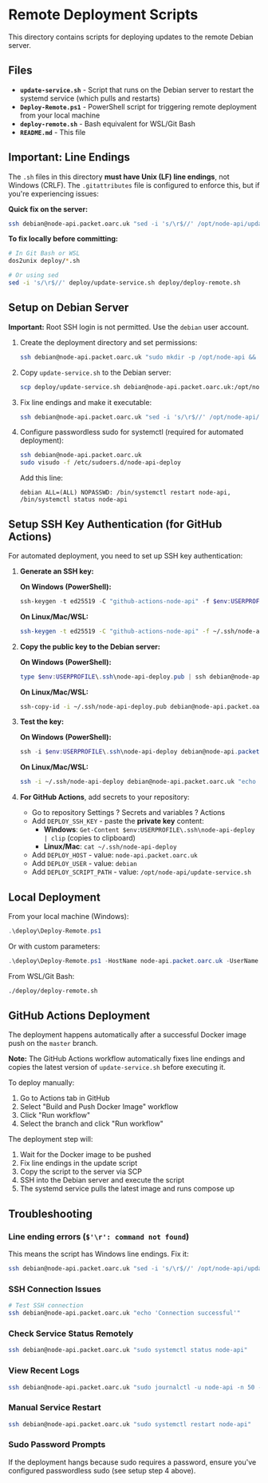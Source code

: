 # Remote Deployment Scripts

This directory contains scripts for deploying updates to the remote Debian server.

## Files

- **`update-service.sh`** - Script that runs on the Debian server to restart the systemd service (which pulls and restarts)
- **`Deploy-Remote.ps1`** - PowerShell script for triggering remote deployment from your local machine
- **`deploy-remote.sh`** - Bash equivalent for WSL/Git Bash
- **`README.md`** - This file

## Important: Line Endings

The `.sh` files in this directory **must have Unix (LF) line endings**, not Windows (CRLF). The `.gitattributes` file is configured to enforce this, but if you're experiencing issues:

**Quick fix on the server:**
```bash
ssh debian@node-api.packet.oarc.uk "sed -i 's/\r$//' /opt/node-api/update-service.sh"
```

**To fix locally before committing:**
```bash
# In Git Bash or WSL
dos2unix deploy/*.sh

# Or using sed
sed -i 's/\r$//' deploy/update-service.sh deploy/deploy-remote.sh
```

## Setup on Debian Server

**Important:** Root SSH login is not permitted. Use the `debian` user account.

1. Create the deployment directory and set permissions:
   ```bash
   ssh debian@node-api.packet.oarc.uk "sudo mkdir -p /opt/node-api && sudo chown \$USER:\$USER /opt/node-api"
   ```

2. Copy `update-service.sh` to the Debian server:
   ```bash
   scp deploy/update-service.sh debian@node-api.packet.oarc.uk:/opt/node-api/
   ```

3. Fix line endings and make it executable:
   ```bash
   ssh debian@node-api.packet.oarc.uk "sed -i 's/\r$//' /opt/node-api/update-service.sh && chmod +x /opt/node-api/update-service.sh"
   ```

4. Configure passwordless sudo for systemctl (required for automated deployment):
   ```bash
   ssh debian@node-api.packet.oarc.uk
   sudo visudo -f /etc/sudoers.d/node-api-deploy
   ```
   
   Add this line:
   ```
   debian ALL=(ALL) NOPASSWD: /bin/systemctl restart node-api, /bin/systemctl status node-api
   ```

## Setup SSH Key Authentication (for GitHub Actions)

For automated deployment, you need to set up SSH key authentication:

1. **Generate an SSH key:**

   **On Windows (PowerShell):**
   ```powershell
   ssh-keygen -t ed25519 -C "github-actions-node-api" -f $env:USERPROFILE\.ssh\node-api-deploy
   ```

   **On Linux/Mac/WSL:**
   ```bash
   ssh-keygen -t ed25519 -C "github-actions-node-api" -f ~/.ssh/node-api-deploy
   ```

2. **Copy the public key to the Debian server:**

   **On Windows (PowerShell):**
   ```powershell
   type $env:USERPROFILE\.ssh\node-api-deploy.pub | ssh debian@node-api.packet.oarc.uk "mkdir -p ~/.ssh && cat >> ~/.ssh/authorized_keys"
   ```

   **On Linux/Mac/WSL:**
   ```bash
   ssh-copy-id -i ~/.ssh/node-api-deploy.pub debian@node-api.packet.oarc.uk
   ```

3. **Test the key:**

   **On Windows (PowerShell):**
   ```powershell
   ssh -i $env:USERPROFILE\.ssh\node-api-deploy debian@node-api.packet.oarc.uk "echo 'Success'"
   ```

   **On Linux/Mac/WSL:**
   ```bash
   ssh -i ~/.ssh/node-api-deploy debian@node-api.packet.oarc.uk "echo 'Success'"
   ```

4. **For GitHub Actions**, add secrets to your repository:
   - Go to repository Settings ? Secrets and variables ? Actions
   - Add `DEPLOY_SSH_KEY` - paste the **private key** content:
     - **Windows**: `Get-Content $env:USERPROFILE\.ssh\node-api-deploy | clip` (copies to clipboard)
     - **Linux/Mac**: `cat ~/.ssh/node-api-deploy`
   - Add `DEPLOY_HOST` - value: `node-api.packet.oarc.uk`
   - Add `DEPLOY_USER` - value: `debian`
   - Add `DEPLOY_SCRIPT_PATH` - value: `/opt/node-api/update-service.sh`

## Local Deployment

From your local machine (Windows):

```powershell
.\deploy\Deploy-Remote.ps1
```

Or with custom parameters:

```powershell
.\deploy\Deploy-Remote.ps1 -HostName node-api.packet.oarc.uk -UserName debian -ScriptPath /opt/node-api/update-service.sh
```

From WSL/Git Bash:

```bash
./deploy/deploy-remote.sh
```

## GitHub Actions Deployment

The deployment happens automatically after a successful Docker image push on the `master` branch.

**Note:** The GitHub Actions workflow automatically fixes line endings and copies the latest version of `update-service.sh` before executing it.

To deploy manually:
1. Go to Actions tab in GitHub
2. Select "Build and Push Docker Image" workflow
3. Click "Run workflow"
4. Select the branch and click "Run workflow"

The deployment step will:
1. Wait for the Docker image to be pushed
2. Fix line endings in the update script
3. Copy the script to the server via SCP
4. SSH into the Debian server and execute the script
5. The systemd service pulls the latest image and runs compose up

## Troubleshooting

### Line ending errors (`$'\r': command not found`)
This means the script has Windows line endings. Fix it:
```bash
ssh debian@node-api.packet.oarc.uk "sed -i 's/\r$//' /opt/node-api/update-service.sh"
```

### SSH Connection Issues
```bash
# Test SSH connection
ssh debian@node-api.packet.oarc.uk "echo 'Connection successful'"
```

### Check Service Status Remotely
```bash
ssh debian@node-api.packet.oarc.uk "sudo systemctl status node-api"
```

### View Recent Logs
```bash
ssh debian@node-api.packet.oarc.uk "sudo journalctl -u node-api -n 50 --no-pager"
```

### Manual Service Restart
```bash
ssh debian@node-api.packet.oarc.uk "sudo systemctl restart node-api"
```

### Sudo Password Prompts
If the deployment hangs because sudo requires a password, ensure you've configured passwordless sudo (see setup step 4 above).

